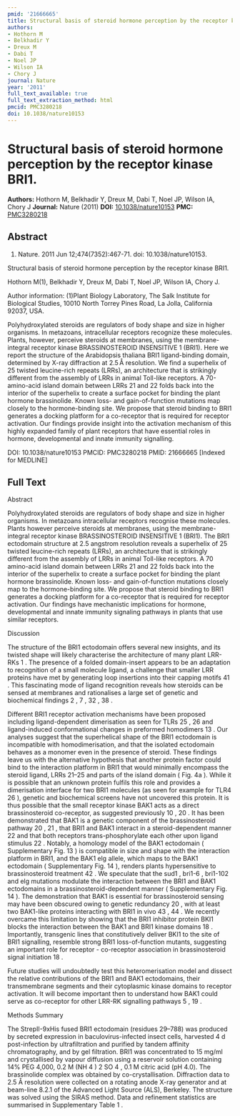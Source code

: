 ```yaml
---
pmid: '21666665'
title: Structural basis of steroid hormone perception by the receptor kinase BRI1.
authors:
- Hothorn M
- Belkhadir Y
- Dreux M
- Dabi T
- Noel JP
- Wilson IA
- Chory J
journal: Nature
year: '2011'
full_text_available: true
full_text_extraction_method: html
pmcid: PMC3280218
doi: 10.1038/nature10153
---
```


# Structural basis of steroid hormone perception by the receptor kinase BRI1.
**Authors:** Hothorn M, Belkhadir Y, Dreux M, Dabi T, Noel JP, Wilson IA, Chory J
**Journal:** Nature (2011)
**DOI:** [10.1038/nature10153](https://doi.org/10.1038/nature10153)
**PMC:** [PMC3280218](https://www.ncbi.nlm.nih.gov/pmc/articles/PMC3280218/)

## Abstract

1. Nature. 2011 Jun 12;474(7352):467-71. doi: 10.1038/nature10153.

Structural basis of steroid hormone perception by the receptor kinase BRI1.

Hothorn M(1), Belkhadir Y, Dreux M, Dabi T, Noel JP, Wilson IA, Chory J.

Author information:
(1)Plant Biology Laboratory, The Salk Institute for Biological Studies, 10010 
North Torrey Pines Road, La Jolla, California 92037, USA.

Polyhydroxylated steroids are regulators of body shape and size in higher 
organisms. In metazoans, intracellular receptors recognize these molecules. 
Plants, however, perceive steroids at membranes, using the membrane-integral 
receptor kinase BRASSINOSTEROID INSENSITIVE 1 (BRI1). Here we report the 
structure of the Arabidopsis thaliana BRI1 ligand-binding domain, determined by 
X-ray diffraction at 2.5 Å resolution. We find a superhelix of 25 twisted 
leucine-rich repeats (LRRs), an architecture that is strikingly different from 
the assembly of LRRs in animal Toll-like receptors. A 70-amino-acid island 
domain between LRRs 21 and 22 folds back into the interior of the superhelix to 
create a surface pocket for binding the plant hormone brassinolide. Known loss- 
and gain-of-function mutations map closely to the hormone-binding site. We 
propose that steroid binding to BRI1 generates a docking platform for a 
co-receptor that is required for receptor activation. Our findings provide 
insight into the activation mechanism of this highly expanded family of plant 
receptors that have essential roles in hormone, developmental and innate 
immunity signalling.

DOI: 10.1038/nature10153
PMCID: PMC3280218
PMID: 21666665 [Indexed for MEDLINE]

## Full Text

Abstract

Polyhydroxylated steroids are regulators of body shape and size in higher organisms. In metazoans intracellular receptors recognise these molecules. Plants however perceive steroids at membranes, using the membrane-integral receptor kinase BRASSINOSTEROID INSENSITIVE 1 (BRI1). The BRI1 ectodomain structure at 2.5 angstrom resolution reveals a superhelix of 25 twisted leucine-rich repeats (LRRs), an architecture that is strikingly different from the assembly of LRRs in animal Toll-like receptors. A 70 amino-acid island domain between LRRs 21 and 22 folds back into the interior of the superhelix to create a surface pocket for binding the plant hormone brassinolide. Known loss- and gain-of-function mutations closely map to the hormone-binding site. We propose that steroid binding to BRI1 generates a docking platform for a co-receptor that is required for receptor activation. Our findings have mechanistic implications for hormone, developmental and innate immunity signaling pathways in plants that use similar receptors.

Discussion

The structure of the BRI1 ectodomain offers several new insights, and its twisted shape will likely characterise the architecture of many plant LRR-RKs 1 . The presence of a folded domain-insert appears to be an adaptation to recognition of a small molecule ligand, a challenge that smaller LRR proteins have met by generating loop insertions into their capping motifs 41 . This fascinating mode of ligand recognition reveals how steroids can be sensed at membranes and rationalises a large set of genetic and biochemical findings 2 , 7 , 32 , 38 .

Different BRI1 receptor activation mechanisms have been proposed including ligand-dependent dimerisation as seen for TLRs 25 , 26 and ligand-induced conformational changes in preformed homodimers 13 . Our analyses suggest that the superhelical shape of the BRI1 ectodomain is incompatible with homodimerisation, and that the isolated ectodomain behaves as a monomer even in the presence of steroid. These findings leave us with the alternative hypothesis that another protein factor could bind to the interaction platform in BRI1 that would minimally encompass the steroid ligand, LRRs 21–25 and parts of the island domain ( Fig. 4a ). While it is possible that an unknown protein fulfils this role and provides a dimerisation interface for two BRI1 molecules (as seen for example for TLR4 26 ), genetic and biochemical screens have not uncovered this protein. It is thus possible that the small receptor kinase BAK1 acts as a direct brassinosteroid co-receptor, as suggested previously 10 , 20 . It has been demonstrated that BAK1 is a genetic component of the brassinosteroid pathway 20 , 21 , that BRI1 and BAK1 interact in a steroid-dependent manner 22 and that both receptors trans-phosphorylate each other upon ligand stimulus 22 . Notably, a homology model of the BAK1 ectodomain ( Supplementary Fig. 13 ) is compatible in size and shape with the interaction platform in BRI1, and the BAK1 elg allele, which maps to the BAK1 ectodomain ( Supplementary Fig. 14 ), renders plants hypersensitive to brassinosteroid treatment 42 . We speculate that the sud1 , bri1-6 , bri1-102 and elg mutations modulate the interaction between the BRI1 and BAK1 ectodomains in a brassinosteroid-dependent manner ( Supplementary Fig. 14 ). The demonstration that BAK1 is essential for brassinosteroid sensing may have been obscured owing to genetic redundancy 20 , with at least two BAK1-like proteins interacting with BRI1 in vivo 43 , 44 . We recently overcame this limitation by showing that the BRI1 inhibitor protein BKI1 blocks the interaction between the BAK1 and BRI1 kinase domains 18 . Importantly, transgenic lines that constitutively deliver BKI1 to the site of BRI1 signalling, resemble strong BRI1 loss-of-function mutants, suggesting an important role for receptor - co-receptor association in brassinosteroid signal initiation 18 .

Future studies will undoubtedly test this heteromerisation model and dissect the relative contributions of the BRI1 and BAK1 ectodomains, their transmembrane segments and their cytoplasmic kinase domains to receptor activation. It will become important then to understand how BAK1 could serve as co-receptor for other LRR-RK signalling pathways 5 , 19 .

Methods Summary

The StrepII-9xHis fused BRI1 ectodomain (residues 29–788) was produced by secreted expression in baculovirus-infected insect cells, harvested 4 d post-infection by ultrafiltration and purified by tandem affinity chromatography, and by gel filtration. BRI1 was concentrated to 15 mg/ml and crystallised by vapour diffusion using a reservoir solution containing 14% PEG 4,000, 0.2 M (NH 4 ) 2 SO 4 , 0.1 M citric acid (pH 4.0). The brassinolide complex was obtained by co-crystallisation. Diffraction data to 2.5 Å resolution were collected on a rotating anode X-ray generator and at beam-line 8.2.1 of the Advanced Light Source (ALS), Berkeley. The structure was solved using the SIRAS method. Data and refinement statistics are summarised in Supplementary Table 1 .
